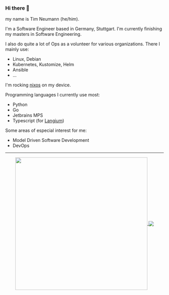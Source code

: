 ### Hi there 👋

my name is Tim Neumann (he/him).

I'm a Software Engineer based in Germany, Stuttgart.
I'm currently finishing my masters in Software Engineering.

I also do quite a lot of Ops as a volunteer for various organizations.
There I mainly use:

- Linux, Debian
- Kubernetes, Kustomize, Helm
- Ansible
- ...

I'm rocking [nixos](https://nixos.org/) on my device.

Programming languages I currently use most:

- Python
- Go
- Jetbrains MPS
- Typescript (for [Langium](https://langium.org/))

Some areas of especial interest for me:

- Model Driven Software Development
- DevOps
___
<p align="center">
  <a href="https://github.com/neumantm">
    <img align="center" src="https://github-readme-stats.vercel.app/api?username=neumantm&show_icons=true&theme=dark" width="420"/>
  </a>
  <a href="https://github.com/neumantm?tab=repositories">
    <img align="center" src="https://github-readme-stats.vercel.app/api/top-langs/?username=neumantm&layout=compact&theme=dark" />
  </a>
</p>
